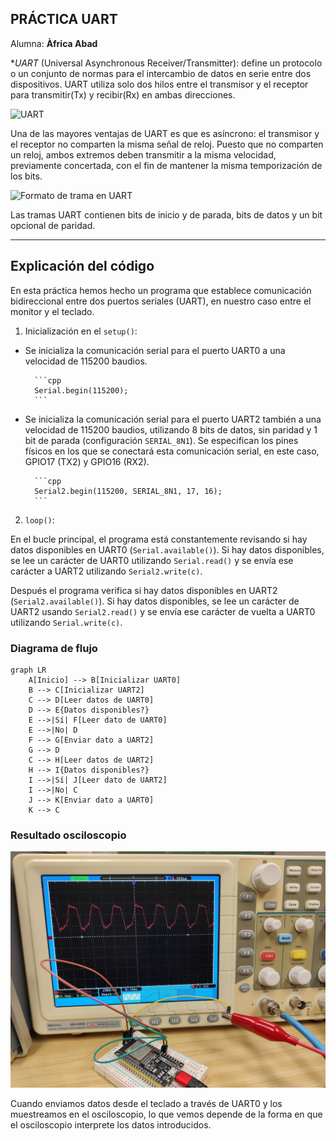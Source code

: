 ## **PRÁCTICA UART**

Alumna: **Àfrica Abad**


**UART* (Universal Asynchronous Receiver/Transmitter): define un protocolo o un conjunto de normas para el intercambio de datos en serie entre dos dispositivos. UART  utiliza solo dos hilos entre el transmisor y el receptor para transmitir(Tx) y recibir(Rx) en ambas direcciones. 

![UART](https://cdn.rohde-schwarz.com/pws/solution/research___education_1/educational_resources_/oscilloscope_and_probe_fundamentals/05_Understanding-UART_01_w1280_hX.png)

Una de las mayores ventajas de UART es que es asíncrono: el transmisor y el receptor no comparten la misma señal de reloj. Puesto que no comparten un reloj, ambos extremos deben transmitir a la misma velocidad, previamente concertada, con el fin de mantener la misma temporización de los bits.

![Formato de trama en UART](https://cdn.rohde-schwarz.com/pws/solution/research___education_1/educational_resources_/oscilloscope_and_probe_fundamentals/05_Understanding-UART_02_w640_hX.png)

Las tramas UART contienen bits de inicio y de parada, bits de datos y un bit opcional de paridad.

----


## Explicación del código

En esta práctica hemos hecho un programa que establece comunicación bidireccional entre dos puertos seriales (UART), en nuestro caso entre el monitor y el teclado.

1. Inicialización en el `setup()`:

- Se inicializa la comunicación serial para el puerto UART0 a una velocidad de 115200 baudios.

        ```cpp
        Serial.begin(115200);
        ```
- Se inicializa la comunicación serial para el puerto UART2  también a una velocidad de 115200 baudios, utilizando 8 bits de datos, sin paridad y 1 bit de parada (configuración `SERIAL_8N1`). Se especifican los pines físicos en los que se conectará esta comunicación serial, en este caso, GPIO17 (TX2) y GPIO16 (RX2).

        ```cpp
        Serial2.begin(115200, SERIAL_8N1, 17, 16);
        ```

2. `loop()`:

En el bucle principal, el programa está constantemente revisando si hay datos disponibles en UART0 (`Serial.available()`). Si hay datos disponibles, se lee un carácter de UART0 utilizando `Serial.read()` y se envía ese carácter a UART2 utilizando `Serial2.write(c)`.

Después  el programa verifica si hay datos disponibles en UART2 (`Serial2.available()`). Si hay datos disponibles, se lee un carácter de UART2 usando `Serial2.read()` y se envía ese carácter de vuelta a UART0 utilizando `Serial.write(c)`.



### Diagrama de flujo 
```mermaid
graph LR
    A[Inicio] --> B[Inicializar UART0]
    B --> C[Inicializar UART2]
    C --> D[Leer datos de UART0]
    D --> E{Datos disponibles?}
    E -->|Sí| F[Leer dato de UART0]
    E -->|No| D
    F --> G[Enviar dato a UART2]
    G --> D
    C --> H[Leer datos de UART2]
    H --> I{Datos disponibles?}
    I -->|Sí| J[Leer dato de UART2]
    I -->|No| C
    J --> K[Enviar dato a UART0]
    K --> C

```

### Resultado osciloscopio

![Osciloscopio](osciloscopio.jpg)



Cuando enviamos datos desde el teclado a través de UART0 y los muestreamos en el osciloscopio, lo que vemos depende de la forma en que el osciloscopio interprete los datos introducidos.
